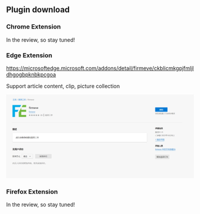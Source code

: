 ## Plugin download

### Chrome Extension

In the review, so stay tuned!

### Edge Extension
https://microsoftedge.microsoft.com/addons/detail/firmeve/ckblicmkgpjfmljldhgogbpknbkpcgoa

Support article content, clip, picture collection

![image-20220516104611592](../../_resources/images/image-20220516104611592.png)

### Firefox Extension

In the review, so stay tuned!
